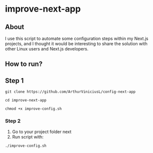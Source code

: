 # improve-next-app
## About
I use this script to automate some configuration steps within my Next.js projects, and I thought it would be interesting to share the solution with other Linux users and Next.js developers.

## How to run?

## Step 1

```
git clone https://github.com/ArthurViniciusL/config-next-app
```
```
cd improve-next-app
```
```
chmod +x improve-config.sh
```

### Step 2

1. Go to your project folder next
2. Run script with:
```
./improve-config.sh
``` 
